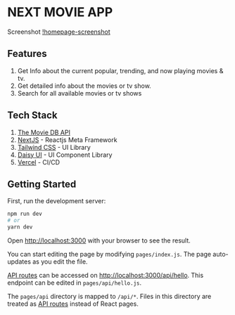 # NEXT MOVIE APP

Screenshot
[!homepage-screenshot](https://prnt.sc/SQBazP8FgfnX)

## Features

1. Get Info about the current popular, trending, and now playing movies & tv.
2. Get detailed info about the movies or tv show.
3. Search for all available movies or tv shows

## Tech Stack

1. [The Movie DB API](https://developer.themoviedb.org/reference/intro/getting-started)
2. [NextJS](https://nextjs.org) - Reactjs Meta Framework
3. [Tailwind CSS](https://tailwindcss.com/) - UI Library
4. [Daisy UI](https://daisyui.com/) - UI Component Library
5. [Vercel](https://vercel.com) - CI/CD

## Getting Started

First, run the development server:

```bash
npm run dev
# or
yarn dev
```

Open [http://localhost:3000](http://localhost:3000) with your browser to see the result.

You can start editing the page by modifying `pages/index.js`. The page auto-updates as you edit the file.

[API routes](https://nextjs.org/docs/api-routes/introduction) can be accessed on [http://localhost:3000/api/hello](http://localhost:3000/api/hello). This endpoint can be edited in `pages/api/hello.js`.

The `pages/api` directory is mapped to `/api/*`. Files in this directory are treated as [API routes](https://nextjs.org/docs/api-routes/introduction) instead of React pages.
